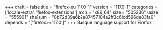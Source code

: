 +++
draft = false
title = "firefox-eu 117.0-1"
version = "117.0-1"
categories = ['locale-extra', 'firefox-extensions']
arch = "x86_64"
size = "505236"
usize = "555901"
sha1sum = "8b72d39a6b2e87457104a2ff3c61cd596de83fa0"
depends = "['firefox>=117.0']"
+++
Basque language support for Firefox